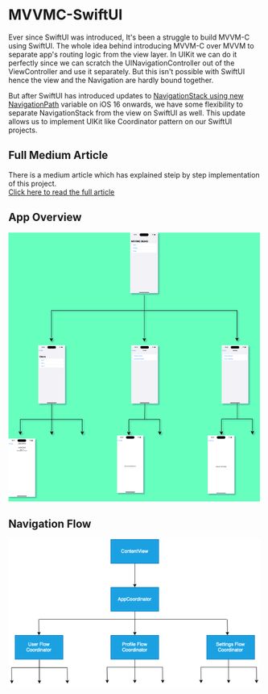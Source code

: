 # MVVMC-SwiftUI
Ever since SwiftUI was introduced, It's been a struggle to build MVVM-C using SwiftUI. The whole idea behind introducing MVVM-C over MVVM to separate app's routing logic from the view layer. In UIKit we can do it perfectly since we can scratch the UINavigationController out of the ViewController and use it separately. But this isn't possible with SwiftUI hence the view and the Navigation are hardly bound together. 
<br />

But after SwiftUI has introduced updates to [NavigationStack using new NavigationPath](https://medium.com/r/?url=https%3A%2F%2Fswiftwithmajid.com%2F2022%2F10%2F05%2Fmastering-navigationstack-in-swiftui-navigationpath%2F) variable on iOS 16 onwards, we have some flexibility to separate NavigationStack from the view on SwiftUI as well. This update allows us to implement UIKit like Coordinator pattern on our SwiftUI projects.

## Full Medium Article
There is a medium article which has explained steip by step implementation of this project.
<br />
[Click here to read the full article]()

## App Overview
<img src = "images/hierarchy.png" width ="500" />  

## Navigation Flow

<img src = "images/flow.png" width ="500" />  